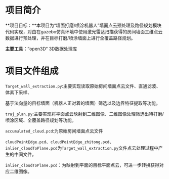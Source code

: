 # 项目简介

**项目目标：**本项目为“墙面打磨/喷涂机器人”墙面点云预处理及路径规划模块代码实现，对由在gazebo仿真环境中使用激光雷达扫描获得的房间墙面三维点云数据进行预处理，并在目标打磨/喷涂墙面上进行全覆盖路径规划。

**主要工具：**”open3D“ 3D数据处理库

# 项目文件组成

`Target_wall_extraction.py`:主要实现读取原始房间墙面点云文件、直通滤波、体素下采样、

基于法向量的目标墙面（机器人正对着的墙面）筛选以及边界特征提取等功能。

`traj_plan.py`:主要实现将平面点云映射到二维图像、二维图像处理筛选出待打磨/喷涂区域、全覆盖路径规划等功能。

`accumulated_cloud.pcd`:为原始房间墙面点云文件

`cloudPointEdge.pcd`、`cloudPointEdge_zhitong.pcd`、`inlier_cloudToPlane.pcd`为`Target_wall_extraction.py`文件点云处理过程中产生的中间文件。

`inlier_cloudToPlane.pcd`：为映射到平面的目标平面点云，可进一步转换获得对应二维图像。